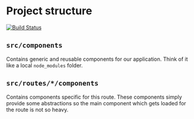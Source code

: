 # Project structure

[![Build Status](https://travis-ci.org/nobt-io/frontend.svg?branch=master)](https://travis-ci.org/nobt-io/frontend)

## `src/components`

Contains generic and reusable components for our application. Think of it like a local `node_modules` folder.

## `src/routes/*/components`

Contains components specific for this route. These components simply provide some abstractions so the main component which gets loaded for the route is not so heavy.

